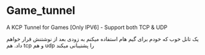 # Game_tunnel
A KCP Tunnel for Games [Only IPV6] - Support both TCP &amp; UDP


یک تانل خوب که خودم برای گیم هام استفاده میکنم به زودی بعد از نوشتنش قرار خواهم داد. هم tcp و هم udp را پشتیبانی میکند
